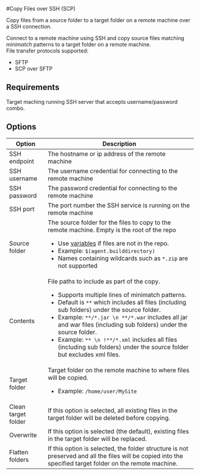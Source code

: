  #Copy Files over SSH (SCP)

Copy files from a source folder to a target folder on a remote machine over a SSH connection.

Connect to a remote machine using SSH and copy source files matching _minimatch_ patterns to a target folder on a remote machine.  
File transfer protocols supported:
* SFTP
* SCP over SFTP

## Requirements

Target maching running SSH server that accepts username/password combo.

## Options

|**Option**|**Description**|
|----------|---------------|
|SSH endpoint|The hostname or ip address of the remote machine|
|SSH username|The username credential for connecting to the remote machine|
|SSH password|The password credential for connecting to the remote machine|
|SSH port|The port number the SSH service is running on the remote machine|
|Source folder|The source folder for the files to copy to the remote machine. Empty is the root of the repo<br/><ul><li>Use [variables](https://go.microsoft.com/fwlink/?LinkID=550988) if files are not in the repo.</li><li>Example: `$(agent.builddirectory)`</li><li>Names containing wildcards such as `*.zip` are not supported</li></ul>|
|Contents|File paths to include as part of the copy.<br/><ul><li>Supports multiple lines of minimatch patterns.</li><li>Default is `**` which includes all files (including sub folders) under the source folder.</li><li>Example: `**/*.jar \n **/*.war` includes all jar and war files (including sub folders) under the source folder.</li><li>Example: `** \n !**/*.xml` includes all files (including sub folders) under the source folder but excludes xml files.</li></ul>|
|Target folder|Target folder on the remote machine to where files will be copied.<br/><ul><li>Example: `/home/user/MySite`</li></ul>|
|Clean target folder|If this option is selected, all existing files in the target folder will be deleted before copying.|
|Overwrite|If this option is selected (the default), existing files in the target folder will be replaced.|
|Flatten folders|If this option is selected, the folder structure is not preserved and all the files will be copied into the specified target folder on the remote machine.|
